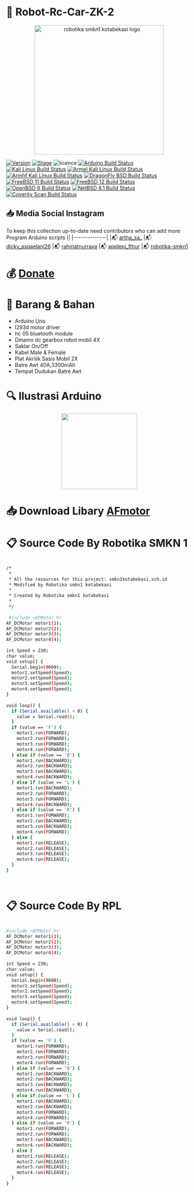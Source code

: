 

# :pushpin: Robot-Rc-Car-ZK-2



<p align="center">
  <img src="https://i.postimg.cc/tRZw0xQ4/logo-removebg-preview.png" alt="robotika smkn1 kotabekasi logo"/ style="height:350px;" "width: 350px;">
</p>


[![Version](https://img.shields.io/badge/VENOM-1.0.17-brightgreen.svg?maxAge=259200)]()
[![Stage](https://img.shields.io/badge/Release-Stable-brightgreen.svg)]()
![licence](https://img.shields.io/badge/license-GPLv3-brightgreen.svg)
[![Arduino Build Status](https://buildbot.aircrack-ng.org/badges/aircrack-ng-alpine.svg?left_text=Alpine%20Linux%20Build)](##Link##)
[![Kali Linux Build Status](https://buildbot.aircrack-ng.org/badges/aircrack-ng-kali.svg?left_text=Kali%20Linux%20Build)](##Link##)
[![Armel Kali Linux Build Status](https://buildbot.aircrack-ng.org/badges/aircrack-ng-armel.svg?left_text=Armel%20Kali%20Linux%20Build)](##Link##)
[![Armhf Kali Linux Build Status](https://buildbot.aircrack-ng.org/badges/aircrack-ng-armhf.svg?left_text=Armhf%20Kali%20Linux%20Build)](##Link##)
[![DragonFly BSD Build Status](https://buildbot.aircrack-ng.org/badges/aircrack-ng-dfly.svg?left_text=DragonFly%20Build)](##Link##)
[![FreeBSD 11 Build Status](https://buildbot.aircrack-ng.org/badges/aircrack-ng-fbsd-11.svg?left_text=FreeBSD%2011%20Build)](##Link##)
[![FreeBSD 12 Build Status](https://buildbot.aircrack-ng.org/badges/aircrack-ng-fbsd-12.svg?left_text=FreeBSD%2012%20Build)](##Link##)
[![OpenBSD 6 Build Status](https://buildbot.aircrack-ng.org/badges/aircrack-ng-obsd.svg?left_text=OpenBSD%20Build)](##Link##)
[![NetBSD 8.1 Build Status](https://buildbot.aircrack-ng.org/badges/aircrack-ng-netbsd81.svg?left_text=NetBSD%20Build)](##Link##)
[![Coverity Scan Build Status](https://scan.coverity.com/projects/aircrack-ng/badge.svg)](##Link##)



## :inbox_tray: Media Social Instagram

To keep this collection up-to-date need contributors who can add more Program Arduino scripts
||
|--------------|
|:mailbox_with_mail: [artha_sa_](https://www.instagram.com/artha_sa_/)
|:mailbox_with_mail: [dicky_asqaelani26](https://www.instagram.com/dicky_asqaelani26/)
|:mailbox_with_mail: [rahmatnurraya](https://www.instagram.com/rahmatnurraya990/)
|:mailbox_with_mail: [applepi_fthur](https://www.instagram.com/applepi_fthur/)
|:mailbox_with_mail: [robotika-smkn1](https://www.instagram.com/robotika.smkn1kotabekasi/)


# :moneybag: [Donate](https://saweria.co/arthasyarif)


# :briefcase: Barang & Bahan
- Arduino Uno
- l293d motor driver
- hc 05 bluetooth module
- Dinamo dc gearbox robot mobil 4X
- Saklar On/Off
- Kabel Male & Female
- Plat Akrilik Sasis Mobil 2X
- Batre Awt 40A,3300mAh
- Tempat Dudukan Batre Awt


# :mag: Ilustrasi Arduino

<p align="center">
  <img src="https://i.postimg.cc/CMZVG8c7/cietj.webp" style="height:205px;" "width:205px;"/>
</p>


# :inbox_tray: Download Libary [ AFmotor ](https://drive.google.com/file/d/1lWQe0IQlVc9-mDP6qdFGbbAMht38LXMc/view?usp=share_link) 


# :clipboard: Source Code By Robotika SMKN 1

```bash

/*
 * 
 * All the resources for this project: smkn1kotabekasi.sch.id
 * Modified by Robotika smkn1 kotabekasi
 * 
 * Created by Robotika smkn1 kotabekasi
 * 
 */
 
 #include <AFMotor.h>
AF_DCMotor motor1(1);
AF_DCMotor motor2(2);
AF_DCMotor motor3(3);
AF_DCMotor motor4(4);
 
int Speed = 230;
char value;
void setup() {
  Serial.begin(9600);
  motor1.setSpeed(Speed);
  motor2.setSpeed(Speed);
  motor3.setSpeed(Speed);
  motor4.setSpeed(Speed);
}
 
void loop() {
  if (Serial.available() > 0) {
    value = Serial.read();
  }
  if (value == 'F') {
    motor1.run(FORWARD);
    motor2.run(FORWARD);
    motor3.run(FORWARD);
    motor4.run(FORWARD);
  } else if (value == 'B') {
    motor1.run(BACKWARD);
    motor2.run(BACKWARD);
    motor3.run(BACKWARD);
    motor4.run(BACKWARD);
  } else if (value == 'L') {
    motor1.run(BACKWARD);
    motor2.run(FORWARD);
    motor3.run(FORWARD);
    motor4.run(BACKWARD);
  } else if (value == 'R') {
    motor1.run(FORWARD);
    motor2.run(BACKWARD);
    motor3.run(BACKWARD);
    motor4.run(FORWARD);
  } else {
    motor1.run(RELEASE);
    motor2.run(RELEASE);
    motor3.run(RELEASE);
    motor4.run(RELEASE);
  }
}

 

```


# :clipboard: Source Code By RPL

```bash

#include <AFMotor.h>
AF_DCMotor motor1(1);
AF_DCMotor motor2(2);
AF_DCMotor motor3(3);
AF_DCMotor motor4(4);
 
int Speed = 230;
char value;
void setup() {
  Serial.begin(9600);
  motor1.setSpeed(Speed);
  motor2.setSpeed(Speed);
  motor3.setSpeed(Speed);
  motor4.setSpeed(Speed);
}
 
void loop() {
  if (Serial.available() > 0) {
    value = Serial.read();
  }
  if (value == 'F') {
    motor1.run(FORWARD);
    motor2.run(FORWARD);
    motor3.run(FORWARD);
    motor4.run(FORWARD);
  } else if (value == 'B') {
    motor1.run(BACKWARD);
    motor2.run(BACKWARD);
    motor3.run(BACKWARD);
    motor4.run(BACKWARD);
  } else if (value == 'L') {
    motor1.run(BACKWARD);
    motor2.run(BACKWARD);
    motor3.run(FORWARD);
    motor4.run(FORWARD);
  } else if (value == 'R') {
    motor1.run(FORWARD);
    motor2.run(FORWARD);
    motor3.run(BACKWARD);
    motor4.run(BACKWARD);
  } else {
    motor1.run(RELEASE);
    motor2.run(RELEASE);
    motor3.run(RELEASE);
    motor4.run(RELEASE);
  }
}

```
